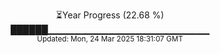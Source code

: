 <p align="center">
⏳Year Progress (22.68 %) <br>
██████▁▁▁▁▁▁▁▁▁▁▁▁▁▁▁▁▁▁▁▁▁▁▁▁ <br>
<sub>Updated: Mon, 24 Mar 2025 18:31:07 GMT</sub>
</p>


